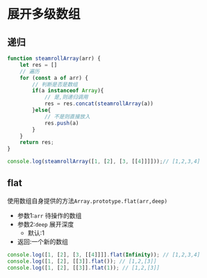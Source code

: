 # 展开多级数组

## 递归
```js
function steamrollArray(arr) {
    let res = []
    // 遍历
    for (const a of arr) {
        // 判断是否是数组
        if(a instanceof Array){
            // 是,则递归调用
            res = res.concat(steamrollArray(a))
        }else{
            // 不是则直接放入
            res.push(a)
        }
    }
    return res;
}

console.log(steamrollArray([1, [2], [3, [[4]]]]));// [1,2,3,4]
```

## flat

使用数组自身提供的方法``Array.prototype.flat(arr,deep)``
* 参数1:``arr`` 待操作的数组
* 参数2:``deep`` 展开深度
  * 默认:1
* 返回:一个新的数组
```js
console.log([1, [2], [3, [[4]]]].flat(Infinity)); // [1,2,3,4]
console.log([1, [2], [[3]].flat()); // [1,2,[3]]
console.log([1, [2], [[3]].flat(1)); // [1,2,[3]]
```